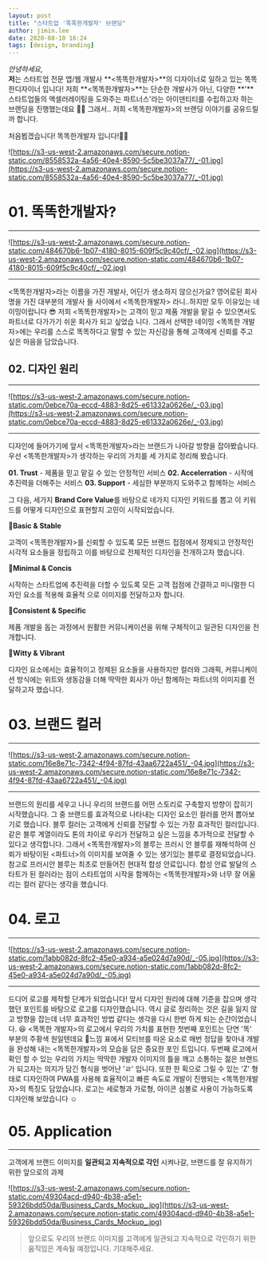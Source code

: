 ```yaml
---
layout: post
title: "스타트업 '똑똑한개발자' 브랜딩"
author: jimin.lee
date: 2020-08-10 16:24
tags: [design, branding]
---
```


_안녕하세요_,<br/>
**저**는 스타트업 전문 앱/웹 개발사 **<똑똑한개발자>**의 디자이너로 일하고 있는 똑똑한디자이너 입니다!
저희 **<똑똑한개발자>**는 단순한 개발사가 아닌, 다양한 **'**스타트업들의 액셀러레이팅을 도와주는 파트너스'라는
아이덴티티를 수립하고자 하는 브랜딩을 진행했는데요 🤗🤗
그래서.. 저희 <똑똑한개발자>의 브랜딩 이야기를 공유드릴까 합니다.

처음뵙겠습니다! 똑똑한개발자 입니다!🙇‍♂️

![https://s3-us-west-2.amazonaws.com/secure.notion-static.com/8558532a-4a56-40e4-8590-5c5be3037a77/_-01.jpg](https://s3-us-west-2.amazonaws.com/secure.notion-static.com/8558532a-4a56-40e4-8590-5c5be3037a77/_-01.jpg)

# 01. 똑똑한개발자?

---

![https://s3-us-west-2.amazonaws.com/secure.notion-static.com/484670b6-1b07-4180-8015-609f5c9c40cf/_-02.jpg](https://s3-us-west-2.amazonaws.com/secure.notion-static.com/484670b6-1b07-4180-8015-609f5c9c40cf/_-02.jpg)

---

<똑똑한개발자>라는 이름을 가진 개발사, 어딘가 생소하지 않으신가요? 영어로된 회사명을 가진 대부분의 개발사
들 사이에서 <똑똑한개발자> 라니..하지만 모두 이유있는 네이밍이랍니다 😎
저희 <똑똑한개발자>는 고객이 믿고 제품 개발을 맡길 수 있으면서도 파트너로 다가가기 쉬운 회사가 되고 싶었습
니다. 그래서 선택한 네이밍 <똑똑한 개발자>에는 우리를 스스로 똑똑하다고 말할 수 있는 자신감을 통해 고객에게
신뢰를 주고 싶은 마음을 담았습니다.

## 02. 디자인 원리

---

![https://s3-us-west-2.amazonaws.com/secure.notion-static.com/0ebce70a-eccd-4883-8d25-e61332a0626e/_-03.jpg](https://s3-us-west-2.amazonaws.com/secure.notion-static.com/0ebce70a-eccd-4883-8d25-e61332a0626e/_-03.jpg)

---

디자인에 들어가기에 앞서 <똑똑한개발자>라는 브랜드가 나아갈 방향을 잡아봤습니다.
우선 <똑똑한개발자>가 생각하는 우리의 가치를 세 가지로 정리해 봤습니다.

**01. Trust** - 제품을 믿고 맡길 수 있는 안정적인 서비스
**02. Accelerration** - 시작에 추진력을 더해주는 서비스
**03. Support** - 세심한 부분까지 도와주고 함께하는 서비스

그 다음, 세가지 **Brand Core Value**를 바탕으로 네가지 디자인 키워드를 뽑고 이 키워드를 어떻게 디자인으로
표현할지 고민이 시작되었습니다.

🔹**Basic & Stable**

고객이 <똑똑한개발자>를 신뢰할 수 있도록 모든 브랜드 접점에서 정제되고 안정적인 시각적 요소들을 정립하고
이를 바탕으로 전체적인 디자인을 전개하고자 했습니다.

🔸**Minimal & Concis**

시작하는 스타트업에 추진력을 더할 수 있도록 모든 고객 접점에 간결하고 미니멀한 디자인 요소를 적용해 효율적
으로 이미지를 전달하고자 합니다.

🔹**Consistent & Specific**

제품 개발을 돕는 과정에서 원활한 커뮤니케이션을 위해 구체적이고 일관된 디자인을 전개합니다.

🔸**Witty & Vibrant**

디자인 요소에서는 효율적이고 정제된 요소들을 사용하지만 컬러와 그래픽, 커뮤니케이션 방식에는 위트와 생동감을 더해 딱딱한 회사가 아닌 함께하는 파트너의 이미지를 전달하고자 했습니다.

# 03. 브랜드 컬러

---

![https://s3-us-west-2.amazonaws.com/secure.notion-static.com/16e8e71c-7342-4f94-87fd-43aa6722a451/_-04.jpg](https://s3-us-west-2.amazonaws.com/secure.notion-static.com/16e8e71c-7342-4f94-87fd-43aa6722a451/_-04.jpg)

---

브랜드의 원리를 세우고 나니 우리의 브랜드를 어떤 스토리로 구축할지 방향이 잡히기 시작했습니다.
그 중 브랜드를 효과적으로 나타내는 디자인 요소인 컬러를 먼저 뽑아보기로 했습니다.
블루 컬러는 고객에게 신뢰를 전달할 수 있는 가장 효과적인 컬러입니다. 같은 블루 계열이라도 톤의 차이로
우리가 전달하고 싶은 느낌을 추가적으로 전달할 수 있다고 생각합니다. 그래서 <똑똑한개발자>의 블루는 프러시
안 블루를 재해석하여 신뢰가 바탕이된 <파트너>의 이미지를 보여줄 수 있는 생기있는 블루로 결정되었습니다.
참고로 프러시안 블루는 최초로 만들어진 현대적 합성 안료입니다. 합성 안료 발달의 스타트가 된 컬러라는 점이 스타트업의 시작을 함께하는 <똑똑한개발자>와 너무 잘 어울리는 컬러 같다는 생각을 했습니다.

# 04. 로고

---

![https://s3-us-west-2.amazonaws.com/secure.notion-static.com/1abb082d-8fc2-45e0-a934-a5e024d7a90d/_-05.jpg](https://s3-us-west-2.amazonaws.com/secure.notion-static.com/1abb082d-8fc2-45e0-a934-a5e024d7a90d/_-05.jpg)

---

드디어 로고를 제작할 단계가 되었습니다!
앞서 디자인 원리에 대해 기준을 잡으며 생각했던 포인트를 바탕으로 로고를 디자인했습니다. 역시 글로 정리하는
것은 길을 잃지 않고 방향을 잡는데 너무 효과적인 방법 같다는 생각을 다시 한번 하게 되는 순간이었습니다. 😆
<똑똑한 개발자>의 로고에서 우리의 가치를 표현한 첫번째 포인트는 단연 '똑' 부분의 주황색 원일텐데요 🍊느낌
표에서 모티브를 따온 요소로 매번 정답을 찾아내 개발을 완성해 내는 <똑똑한개발자>의 모습을 담은 중요한 포인
트입니다. 두번째 로고에서 확인 할 수 있는 우리의 가치는 딱딱한 개발자 이미지의 틀을 깨고 소통하는 젊은 브랜드
가 되고자는 의지가 담긴 형식을 벗어난 'ㄹ' 입니다. 또한 한 획으로 그릴 수 있는 'Z' 형태로 디자인하여 PWA를
사용해 효율적이고 빠른 속도로 개발이 진행되는 <똑똑한개발자>의 특징도 담았습니다.
로고는 세로형과 가로형, 아이콘 심볼로 사용이 가능하도록 디자인해 보았습니다 ☺️

# 05. Application

---

고객에게 브랜드 이미지를 **일관되고 지속적으로 각인** 시켜나갈,
브랜드를 잘 유지하기 위한 앞으로의 과제

![https://s3-us-west-2.amazonaws.com/secure.notion-static.com/49304acd-d940-4b38-a5e1-59326bdd50da/Business_Cards_Mockup_.jpg](https://s3-us-west-2.amazonaws.com/secure.notion-static.com/49304acd-d940-4b38-a5e1-59326bdd50da/Business_Cards_Mockup_.jpg)

> 앞으로도 우리의 브랜드 이미지를 고객에게 일관되고 지속적으로
> 각인하기 위한 움직임은 계속될 예정입니다. 기대해주세요.
